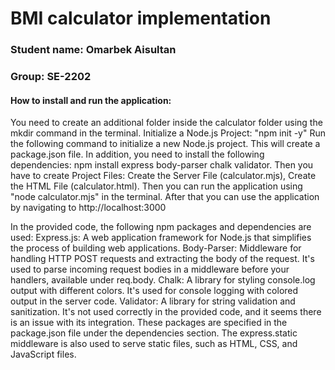 # BMI calculator implementation 
### Student name: Omarbek Aisultan 
### Group: SE-2202
#### How to install and run the application:
You need to create an additional folder inside the calculator folder using the mkdir command in the terminal. Initialize a Node.js Project: "npm init -y" Run the following command to initialize a new Node.js project. This will create a package.json file. In addition, you need to install the following dependencies: npm install express body-parser chalk validator. Then you have to create Project Files: Create the Server File (calculator.mjs), Create the HTML File (calculator.html). Then you can run the application using "node calculator.mjs" in the terminal. After that you can use the application by navigating to http://localhost:3000
 
In the provided code, the following npm packages and dependencies are used:
Express.js: A web application framework for Node.js that simplifies the process of building web applications.
Body-Parser: Middleware for handling HTTP POST requests and extracting the body of the request. It's used to parse incoming request bodies in a middleware before your handlers, available under req.body.
Chalk: A library for styling console.log output with different colors. It's used for console logging with colored output in the server code.
Validator: A library for string validation and sanitization. It's not used correctly in the provided code, and it seems there is an issue with its integration.
These packages are specified in the package.json file under the dependencies section. The express.static middleware is also used to serve static files, such as HTML, CSS, and JavaScript files.

